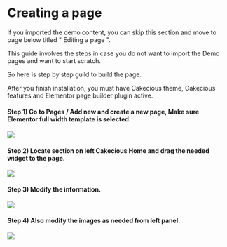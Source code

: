 # Creating a page

If you imported the demo content, you can skip this section and move to page below titled " Editing a page ".

This guide involves the steps in case you do not want to import the Demo pages and want to start scratch.

So here is step by step guild to build the page.

After you finish installation, you must have Cakecious theme, Cakecious features and Elementor page builder plugin active.

#### Step 1\) Go to Pages / Add new and create a new page, Make sure Elementor full width template is selected. 

####  ![](/assets/home_1.jpg)

#### Step 2\) Locate section  on left Cakecious Home and drag the needed widget to the page.

![](/assets/home_3.jpg)

#### Step 3\) Modify the information.

![](/assets/home_4.jpg)

#### Step 4\) Also modify the images as needed from left panel.

![](/assets/home_5.jpg)



